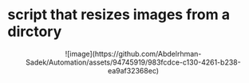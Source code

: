# script that resizes images from a dirctory 
<p align="center">
  ![image](https://github.com/Abdelrhman-Sadek/Automation/assets/94745919/983fcdce-c130-4261-b238-ea9af32368ec)
  </p>
